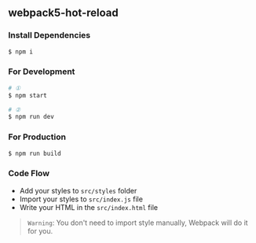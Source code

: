 ## webpack5-hot-reload

### Install Dependencies

```bash
$ npm i
```

### For Development

```bash
# ①
$ npm start

# ②
$ npm run dev
```

### For Production

```bash
$ npm run build
```

### Code Flow

- Add your styles to `src/styles` folder
- Import your styles to `src/index.js` file
- Write your HTML in the `src/index.html` file

> `Warning`: You don't need to import style manually, Webpack will do it for you.
